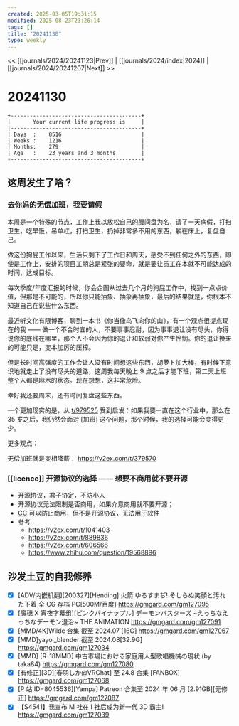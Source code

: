 ```yaml
---
created: 2025-03-05T19:31:15
modified: 2025-08-23T23:26:14
tags: []
title: "20241130"
type: weekly
---
```


<< [[journals/2024/20241123|Prev]] | [[journals/2024/index|2024]] | [[journals/2024/20241207|Next]] >>

# 20241130

```shell
+-----------------------------------------+
|       Your current life progress is     |
|-----------------------------------------+
| Days  :    8516                         |
| Weeks :    1216                         |
| Months:    279                          |
| Age   :    23 years and 3 months        |
+-----------------------------------------+
```

## 这周发生了啥？

### 去你妈的无偿加班，我要请假

本周是一个特殊的节点，工作上我以放松自己的腰间盘为名，请了一天病假，打扫卫生，吃早饭，吊单杠，打扫卫生，扔掉非常多不用的东西，躺在床上，复盘自己。

做这份狗屁工作以来，生活只剩下了工作日和周天，感受不到任何之外的东西，即使是工作上，安排的项目工期总是紧张的要命，就是要让员工在本就不可能达成的时间，达成目标。

每次季度/年度汇报的时候，你会企图从过去几个月的狗屁工作中，找到一点点价值，但那是不可能的，所以你只能抽象、抽象再抽象，最后的结果就是，你根本不知道自己在说些什么东西。

最近听文化有限博客，聊到一本书《你当像鸟飞向你的山》，有一个观点很提点现在的我 —— 做一个不合时宜的人，不要事事忍耐，因为事事退让没有尽头，你得说你的底线在哪里，那个人不会因为你的退让和软弱对你产生怜悯。你的退让换来的可能只是，变本加厉的压榨。

但是长时间高强度的工作会让人没有时间想这些东西，胡萝卜加大棒，有时候下意识地就走上了没有尽头的道路，这周我每天晚上 9 点之后才能下班，第二天上班整个人都是麻木的状态。现在想想，这非常危险。

幸好我还要周末，还有时间复盘这些东西。

一个更加现实的是，从 [t/979525](https://v2ex.com/t/979525) 受到启发：如果我要一直在这个行业中，那么在 35 岁之后，我仍然会面对 [加班] 这个问题，那个时候，我的选择可能会变得更少。

更多观点：

无偿加班就是变相降薪： https://v2ex.com/t/379570

### [[licence]] 开源协议的选择 —— 想要不商用就不要开源

- 开源协议，君子协定，不防小人
- 开源协议无法限制是否商用，如果介意商用就不要开源；
- [CC](https://commonsclause.com/) 可以防止商用，但不是开源协议，无法用于软件
- 参考
    - https://v2ex.com/t/1041403
    - https://v2ex.com/t/889836
    - https://v2ex.com/t/606566
    - https://www.zhihu.com/question/19568896

## 沙发土豆的自我修养

- [x] [ADV/内嵌机翻]\[200327]\[Hending] 火箭 ゆるすまぢ! そしらぬ笑顔と汚れた下着 全 CG 存档 PC[500M/百度] https://gmgard.com/gm127095
- [x] [魔穗 X 宵夜字幕组]\[ピンクパイナップル] デーモンバスターズ ~えっちなえっちなデーモン退治~ THE ANIMATION https://gmgard.com/gm127091
- [x] [MMD/4K]Wilde 合集 截至 2024.07 [16G] https://gmgard.com/gm127067
- [x] [MMD]yayoi_blender 截至 2024.08[32.9G] https://gmgard.com/gm127034
- [x] [MMD] [R-18MMD] 中古市場における家庭用人型歌唱機械の現状 (by taka84) https://gmgard.com/gm127080
- [x] [有修正]\[3D]\[春羽しか@VRChat] 至 24.8 合集 [FANBOX] https://gmgard.com/gm127068
- [x] [P 站 ID=8045536]\[Yampa] Patreon 合集至 2024 年 06 月 [2.91GB]\[无修正] https://gmgard.com/gm127087
- [x] 【S4541】我宣布 M 社在 I 社后成为新一代 3D 霸主! https://gmgard.com/gm127039
